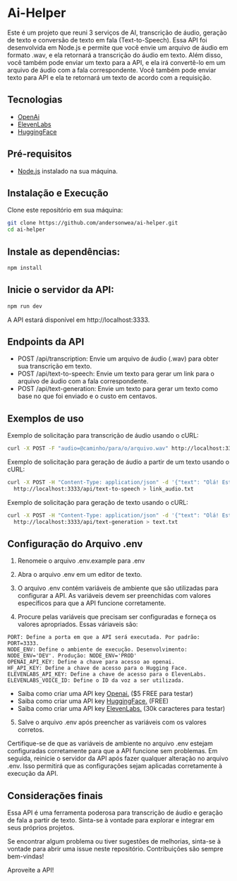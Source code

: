 # Ai-Helper

Este é um projeto que reuni 3 serviços de AI, transcrição de áudio, geração de texto e conversão de texto em fala (Text-to-Speech). 
Essa API foi desenvolvida em Node.js e permite que você envie um arquivo de áudio em formato .wav, e ela retornará a transcrição do áudio em texto.
Além disso, você também pode enviar um texto para a API, e ela irá convertê-lo em um arquivo de áudio com a fala correspondente.
Você também pode enviar texto para API e ela te retornará um texto de acordo com a requisição.

## Tecnologias
 - [OpenAi](https://openai.com)
 - [ElevenLabs](https://elevenlabs.io)
 - [HuggingFace](https://huggingface.co)

## Pré-requisitos

 - [Node.js](https://nodejs.org/en) instalado na sua máquina.

## Instalação e Execução

Clone este repositório em sua máquina:
```bash
git clone https://github.com/andersonwea/ai-helper.git
cd ai-helper
```

## Instale as dependências:
```bash
npm install
```

## Inicie o servidor da API:
```bash
npm run dev
```
A API estará disponível em http://localhost:3333.

## Endpoints da API

 - POST /api/transcription: Envie um arquivo de áudio (.wav) para obter sua transcrição em texto.
 - POST /api/text-to-speech: Envie um texto para gerar um link para o arquivo de áudio com a fala correspondente.
 - POST /api/text-generation: Envie um texto para gerar um texto como base no que foi enviado e o custo em centavos.

## Exemplos de uso

Exemplo de solicitação para transcrição de áudio usando o cURL:

```bash
curl -X POST -F "audio=@caminho/para/o/arquivo.wav" http://localhost:3333/api/transcription > trancription.txt
```

Exemplo de solicitação para geração de áudio a partir de um texto usando o cURL:
```bash
curl -X POST -H "Content-Type: application/json" -d '{"text": "Olá! Este é um exemplo de texto para fala."}' \
  http://localhost:3333/api/text-to-speech > link_audio.txt
```
Exemplo de solicitação para geração de texto usando o cURL:
```bash
curl -X POST -H "Content-Type: application/json" -d '{"text": "Olá! Este é um exemplo de texto para fala."}' \
  http://localhost:3333/api/text-generation > text.txt
```

## Configuração do Arquivo .env

1. Renomeie o arquivo .env.example para .env

2. Abra o arquivo .env em um editor de texto.

3. O arquivo .env contém variáveis de ambiente que são utilizadas para configurar a API.
   As variáveis devem ser preenchidas com valores específicos para que a API funcione corretamente.

4. Procure pelas variáveis que precisam ser configuradas e forneça os valores apropriados.
    Essas váriaveis são:
```env
PORT: Define a porta em que a API será executada. Por padrão: PORT=3333.
NODE_ENV: Define o ambiente de execução. Desenvolvimento: NODE_ENV='DEV'. Produção: NODE_ENV='PROD'
OPENAI_API_KEY: Define a chave para acesso ao openai. 
HF_API_KEY: Define a chave de acesso para o Hugging Face.
ELEVENLABS_API_KEY: Define a chave de acesso para o ElevenLabs.
ELEVENLABS_VOICE_ID: Define o ID da voz a ser utilizada.
```
* Saiba como criar uma API key [Openai.](https://platform.openai.com/docs/api-reference) ($5 FREE para testar)
* Saiba como criar uma API key [HuggingFace.](https://huggingface.co/settings/tokens) (FREE)
* Saiba como criar uma API key [ElevenLabs.](https://docs.elevenlabs.io/api-reference/quick-start/introduction) (30k caracteres para testar)

5. Salve o arquivo .env após preencher as variáveis com os valores corretos.

Certifique-se de que as variáveis de ambiente no arquivo .env estejam configuradas corretamente para que a API funcione sem problemas. 
Em seguida, reinicie o servidor da API após fazer qualquer alteração no arquivo .env. 
Isso permitirá que as configurações sejam aplicadas corretamente à execução da API.

## Considerações finais
Essa API é uma ferramenta poderosa para transcrição de áudio e geração de fala a partir de texto. 
Sinta-se à vontade para explorar e integrar em seus próprios projetos.

Se encontrar algum problema ou tiver sugestões de melhorias, sinta-se à vontade para abrir uma issue neste repositório. Contribuições são sempre bem-vindas!

Aproveite a API!
